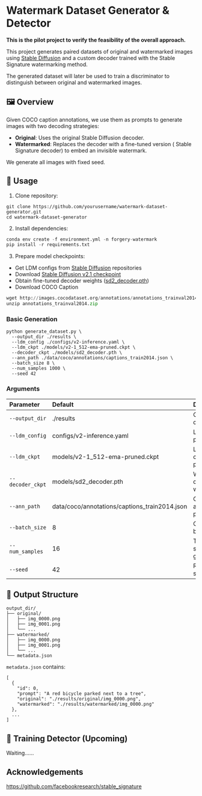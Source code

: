 



# Watermark Dataset Generator & Detector

**This is the pilot project to verify the feasibility of the overall approach.**

This project generates paired datasets of original and watermarked images using [Stable Diffusion](https://github.com/CompVis/stable-diffusion) and a custom decoder trained with the Stable Signature watermarking method.

The generated dataset will later be used to train a discriminator to distinguish between original and watermarked images.

## 🖼️ Overview

Given COCO caption annotations, we use them as prompts to generate images with two decoding strategies:

- **Original**: Uses the original Stable Diffusion decoder.
- **Watermarked**: Replaces the decoder with a fine-tuned version ( Stable Signature decoder) to embed an invisible watermark.

 We generate all images with fixed seed.

## 🚀 Usage

1. Clone repository:

```
git clone https://github.com/yourusername/watermark-dataset-generator.git
cd watermark-dataset-generator
```

2. Install dependencies:

```python
conda env create -f environment.yml -n forgery-watermark
pip install -r requirements.txt
```

3. Prepare model checkpoints:

- Get LDM configs from [Stable Diffusion](https://github.com/Stability-AI/stablediffusion/tree/main/configs/stable-diffusion) repositories
- Download [Stable Diffusion v2.1 checkpoint](https://huggingface.co/stabilityai/stable-diffusion-2-1-base/tree/main)
- Obtain fine-tuned decoder weights ([sd2_decoder.pth](https://dl.fbaipublicfiles.com/ssl_watermarking/sd2_decoder.pth))
- Download COCO Caption 

```python
wget http://images.cocodataset.org/annotations/annotations_trainval2014.zip
unzip annotations_trainval2014.zip
```

### Basic Generation

```
python generate_dataset.py \
  --output_dir ./results \
  --ldm_config ./configs/v2-inference.yaml \
  --ldm_ckpt ./models/v2-1_512-ema-pruned.ckpt \
  --decoder_ckpt ./models/sd2_decoder.pth \
  --ann_path ./data/coco/annotations/captions_train2014.json \
  --batch_size 8 \
  --num_samples 1000 \
  --seed 42
```

### Arguments

| Parameter        | Default                                       | Description                 |
| :--------------- | :-------------------------------------------- | :-------------------------- |
| `--output_dir`   | ./results                                     | Output directory            |
| `--ldm_config`   | configs/v2-inference.yaml                     | LDM config path             |
| `--ldm_ckpt`     | models/v2-1_512-ema-pruned.ckpt               | LDM checkpoint path         |
| `--decoder_ckpt` | models/sd2_decoder.pth                        | Watermarked decoder weights |
| `--ann_path`     | data/coco/annotations/captions_train2014.json | COCO annotations path       |
| `--batch_size`   | 8                                             | Generation batch size       |
| `--num_samples`  | 16                                            | Total samples to generate   |
| `--seed`         | 42                                            | Random seed                 |

## 📂 Output Structure

```
output_dir/
├── original/
│   ├── img_0000.png
│   ├── img_0001.png
│   └── ...
├── watermarked/
│   ├── img_0000.png
│   ├── img_0001.png
│   └── ...
└── metadata.json
```

`metadata.json` contains:

```
[
  {
    "id": 0,
    "prompt": "A red bicycle parked next to a tree",
    "original": "./results/original/img_0000.png",
    "watermarked": "./results/watermarked/img_0000.png"
  },
  ...
]
```

## 🧠 Training Detector (Upcoming)

Waiting......

## Acknowledgements

https://github.com/facebookresearch/stable_signature